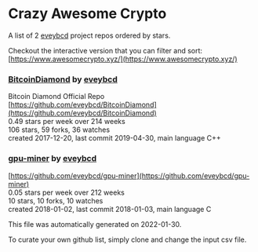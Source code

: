 # Crazy Awesome Crypto
A list of 2 [eveybcd](https://github.com/eveybcd) project repos ordered by stars.  

Checkout the interactive version that you can filter and sort: 
[https://www.awesomecrypto.xyz/](https://www.awesomecrypto.xyz/)  


### [BitcoinDiamond](https://github.com/eveybcd/BitcoinDiamond) by [eveybcd](https://github.com/eveybcd)  
Bitcoin Diamond Official Repo  
[https://github.com/eveybcd/BitcoinDiamond](https://github.com/eveybcd/BitcoinDiamond)  
0.49 stars per week over 214 weeks  
106 stars, 59 forks, 36 watches  
created 2017-12-20, last commit 2019-04-30, main language C++  


### [gpu-miner](https://github.com/eveybcd/gpu-miner) by [eveybcd](https://github.com/eveybcd)  
  
[https://github.com/eveybcd/gpu-miner](https://github.com/eveybcd/gpu-miner)  
0.05 stars per week over 212 weeks  
10 stars, 10 forks, 10 watches  
created 2018-01-02, last commit 2018-01-03, main language C  


This file was automatically generated on 2022-01-30.  

To curate your own github list, simply clone and change the input csv file.  